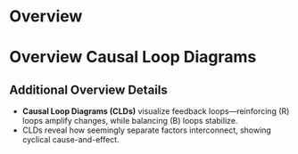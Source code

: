 # Overview
# Overview Causal Loop Diagrams

## Additional Overview Details
- **Causal Loop Diagrams (CLDs)** visualize feedback loops—reinforcing (R) loops amplify changes, while balancing (B) loops stabilize.  
- CLDs reveal how seemingly separate factors interconnect, showing cyclical cause-and-effect.



